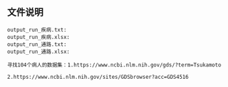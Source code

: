 ## 文件说明
    output_run_疾病.txt:
    output_run_疾病.xlsx:
    output_run_通路.txt:
    output_run_通路.xlsx:
    
    寻找104个病人的数据集：1.https://www.ncbi.nlm.nih.gov/gds/?term=Tsukamoto
                           2.https://www.ncbi.nlm.nih.gov/sites/GDSbrowser?acc=GDS4516